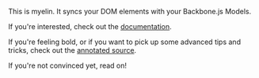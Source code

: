 This is myelin. It syncs your DOM elements with your Backbone.js Models.

If you're interested, check out the
[documentation](http://github.com/Soares/myelin).

If you're feeling bold, or if you want to pick up some advanced tips and tricks, check out the
[annotated source](docs/myelin.html).

If you're not convinced yet, read on!
